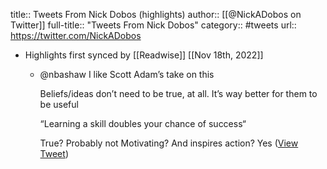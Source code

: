title:: Tweets From Nick Dobos (highlights)
author:: [[@NickADobos on Twitter]]
full-title:: "Tweets From Nick Dobos"
category:: #tweets
url:: https://twitter.com/NickADobos

- Highlights first synced by [[Readwise]] [[Nov 18th, 2022]]
	- @nbashaw I like Scott Adam’s take on this
	  
	  Beliefs/ideas don’t need to be true, at all. It’s way better for them to be useful
	  
	  “Learning a skill doubles your chance of success“
	  
	  True? Probably not
	  Motivating? And inspires action? Yes ([View Tweet](https://twitter.com/NickADobos/status/1397923120145600513))